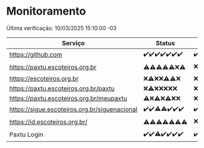 # Monitoramento

Última verificação: 10/03/2025 15:10:00 -03

|Serviço|Status|Últimas 24h|
|---|---|---|
|https://github.com|<span title="2025-03-03: OK=23">✔️</span><span title="2025-03-04: OK=23">✔️</span><span title="2025-03-05: OK=23">✔️</span><span title="2025-03-06: OK=23">✔️</span><span title="2025-03-07: OK=23">✔️</span><span title="2025-03-08: OK=24">✔️</span><span title="2025-03-09: OK=19">✔️</span>|<span title="09/03/2025 16:03:00 -03 : 200">✔️</span><span title="09/03/2025 17:07:00 -03 : 200">✔️</span><span title="09/03/2025 18:06:00 -03 : 200">✔️</span><span title="09/03/2025 19:06:00 -03 : 200">✔️</span><span title="09/03/2025 20:06:00 -03 : 200">✔️</span><span title="09/03/2025 21:36:00 -03 : 200">✔️</span><span title="09/03/2025 22:57:00 -03 : 200">✔️</span><span title="09/03/2025 23:30:00 -03 : 200">✔️</span><span title="10/03/2025 00:08:00 -03 : 200">✔️</span><span title="10/03/2025 01:09:00 -03 : 200">✔️</span><span title="10/03/2025 02:07:00 -03 : 200">✔️</span><span title="10/03/2025 03:11:00 -03 : 200">✔️</span><span title="10/03/2025 04:09:00 -03 : 200">✔️</span><span title="10/03/2025 05:10:00 -03 : 200">✔️</span><span title="10/03/2025 06:08:00 -03 : 200">✔️</span><span title="10/03/2025 07:08:00 -03 : 200">✔️</span><span title="10/03/2025 08:06:00 -03 : 200">✔️</span><span title="10/03/2025 09:16:00 -03 : 200">✔️</span><span title="10/03/2025 10:19:00 -03 : 200">✔️</span><span title="10/03/2025 11:09:00 -03 : 200">✔️</span><span title="10/03/2025 12:10:00 -03 : 200">✔️</span><span title="10/03/2025 13:09:00 -03 : 200">✔️</span><span title="10/03/2025 14:08:00 -03 : 200">✔️</span><span title="10/03/2025 15:10:00 -03 : 200">✔️</span>|
|https://paxtu.escoteiros.org.br|<span title="2025-03-03: OK=1, Falhas=22">⚠️</span><span title="2025-03-04: OK=3, Falhas=20">⚠️</span><span title="2025-03-05: OK=3, Falhas=20">⚠️</span><span title="2025-03-06: OK=3, Falhas=20">⚠️</span><span title="2025-03-07: OK=4, Falhas=19">⚠️</span><span title="2025-03-08: Falhas=24">❌</span><span title="2025-03-09: OK=1, Falhas=18">⚠️</span>|<span title="09/03/2025 16:03:00 -03 : 403">❌</span><span title="09/03/2025 17:07:00 -03 : 403">❌</span><span title="09/03/2025 18:06:00 -03 : 403">❌</span><span title="09/03/2025 19:06:00 -03 : 200">✔️</span><span title="09/03/2025 20:06:00 -03 : 403">❌</span><span title="09/03/2025 21:36:00 -03 : 403">❌</span><span title="09/03/2025 22:57:00 -03 : 403">❌</span><span title="09/03/2025 23:30:00 -03 : 403">❌</span><span title="10/03/2025 00:08:00 -03 : 403">❌</span><span title="10/03/2025 01:09:00 -03 : 403">❌</span><span title="10/03/2025 02:07:00 -03 : 403">❌</span><span title="10/03/2025 03:11:00 -03 : 403">❌</span><span title="10/03/2025 04:09:00 -03 : 403">❌</span><span title="10/03/2025 05:10:00 -03 : 403">❌</span><span title="10/03/2025 06:08:00 -03 : 403">❌</span><span title="10/03/2025 07:08:00 -03 : 403">❌</span><span title="10/03/2025 08:06:00 -03 : 403">❌</span><span title="10/03/2025 09:16:00 -03 : 403">❌</span><span title="10/03/2025 10:19:00 -03 : 403">❌</span><span title="10/03/2025 11:09:00 -03 : 403">❌</span><span title="10/03/2025 12:10:00 -03 : 403">❌</span><span title="10/03/2025 13:09:00 -03 : 403">❌</span><span title="10/03/2025 14:08:00 -03 : 403">❌</span><span title="10/03/2025 15:10:00 -03 : 403">❌</span>|
|https://escoteiros.org.br|<span title="2025-03-03: Falhas=23">❌</span><span title="2025-03-04: OK=1, Falhas=22">⚠️</span><span title="2025-03-05: Falhas=23">❌</span><span title="2025-03-06: Falhas=23">❌</span><span title="2025-03-07: OK=1, Falhas=22">⚠️</span><span title="2025-03-08: OK=1, Falhas=23">⚠️</span><span title="2025-03-09: Falhas=19">❌</span>|<span title="09/03/2025 16:03:00 -03 : 403">❌</span><span title="09/03/2025 17:07:00 -03 : 403">❌</span><span title="09/03/2025 18:06:00 -03 : 403">❌</span><span title="09/03/2025 19:06:00 -03 : 403">❌</span><span title="09/03/2025 20:06:00 -03 : 403">❌</span><span title="09/03/2025 21:36:00 -03 : 403">❌</span><span title="09/03/2025 22:57:00 -03 : 403">❌</span><span title="09/03/2025 23:30:00 -03 : 403">❌</span><span title="10/03/2025 00:08:00 -03 : 403">❌</span><span title="10/03/2025 01:09:00 -03 : 403">❌</span><span title="10/03/2025 02:07:00 -03 : 403">❌</span><span title="10/03/2025 03:11:00 -03 : 403">❌</span><span title="10/03/2025 04:09:00 -03 : 403">❌</span><span title="10/03/2025 05:10:00 -03 : 403">❌</span><span title="10/03/2025 06:08:00 -03 : 403">❌</span><span title="10/03/2025 07:08:00 -03 : 403">❌</span><span title="10/03/2025 08:06:00 -03 : 403">❌</span><span title="10/03/2025 09:16:00 -03 : 403">❌</span><span title="10/03/2025 10:19:00 -03 : 403">❌</span><span title="10/03/2025 11:09:00 -03 : 403">❌</span><span title="10/03/2025 12:10:00 -03 : 403">❌</span><span title="10/03/2025 13:09:00 -03 : 403">❌</span><span title="10/03/2025 14:08:00 -03 : 403">❌</span><span title="10/03/2025 15:10:00 -03 : 403">❌</span>|
|https://paxtu.escoteiros.org.br/paxtu|<span title="2025-03-03: Falhas=23">❌</span><span title="2025-03-04: OK=1, Falhas=22">⚠️</span><span title="2025-03-05: Falhas=23">❌</span><span title="2025-03-06: Falhas=23">❌</span><span title="2025-03-07: Falhas=23">❌</span><span title="2025-03-08: Falhas=24">❌</span><span title="2025-03-09: Falhas=19">❌</span>|<span title="09/03/2025 16:03:00 -03 : 403">❌</span><span title="09/03/2025 17:07:00 -03 : 403">❌</span><span title="09/03/2025 18:06:00 -03 : 403">❌</span><span title="09/03/2025 19:06:00 -03 : 403">❌</span><span title="09/03/2025 20:06:00 -03 : 403">❌</span><span title="09/03/2025 21:36:00 -03 : 403">❌</span><span title="09/03/2025 22:57:00 -03 : 403">❌</span><span title="09/03/2025 23:30:00 -03 : 403">❌</span><span title="10/03/2025 00:08:00 -03 : 403">❌</span><span title="10/03/2025 01:09:00 -03 : 403">❌</span><span title="10/03/2025 02:07:00 -03 : 403">❌</span><span title="10/03/2025 03:11:00 -03 : 403">❌</span><span title="10/03/2025 04:09:00 -03 : 403">❌</span><span title="10/03/2025 05:10:00 -03 : 403">❌</span><span title="10/03/2025 06:08:00 -03 : 403">❌</span><span title="10/03/2025 07:08:00 -03 : 403">❌</span><span title="10/03/2025 08:06:00 -03 : 403">❌</span><span title="10/03/2025 09:16:00 -03 : 403">❌</span><span title="10/03/2025 10:19:00 -03 : 403">❌</span><span title="10/03/2025 11:09:00 -03 : 403">❌</span><span title="10/03/2025 12:10:00 -03 : 403">❌</span><span title="10/03/2025 13:09:00 -03 : 403">❌</span><span title="10/03/2025 14:08:00 -03 : 403">❌</span><span title="10/03/2025 15:10:00 -03 : 403">❌</span>|
|https://paxtu.escoteiros.org.br/meupaxtu|<span title="2025-03-03: OK=2, Falhas=21">⚠️</span><span title="2025-03-04: Falhas=23">❌</span><span title="2025-03-05: OK=1, Falhas=22">⚠️</span><span title="2025-03-06: Falhas=23">❌</span><span title="2025-03-07: OK=1, Falhas=22">⚠️</span><span title="2025-03-08: Falhas=24">❌</span><span title="2025-03-09: Falhas=19">❌</span>|<span title="09/03/2025 16:03:00 -03 : 403">❌</span><span title="09/03/2025 17:07:00 -03 : 403">❌</span><span title="09/03/2025 18:06:00 -03 : 403">❌</span><span title="09/03/2025 19:06:00 -03 : 403">❌</span><span title="09/03/2025 20:06:00 -03 : 403">❌</span><span title="09/03/2025 21:36:00 -03 : 403">❌</span><span title="09/03/2025 22:57:00 -03 : 403">❌</span><span title="09/03/2025 23:30:00 -03 : 403">❌</span><span title="10/03/2025 00:08:00 -03 : 403">❌</span><span title="10/03/2025 01:09:00 -03 : 403">❌</span><span title="10/03/2025 02:07:00 -03 : 403">❌</span><span title="10/03/2025 03:11:00 -03 : 403">❌</span><span title="10/03/2025 04:09:00 -03 : 403">❌</span><span title="10/03/2025 05:10:00 -03 : 403">❌</span><span title="10/03/2025 06:08:00 -03 : 403">❌</span><span title="10/03/2025 07:08:00 -03 : 403">❌</span><span title="10/03/2025 08:06:00 -03 : 403">❌</span><span title="10/03/2025 09:16:00 -03 : 403">❌</span><span title="10/03/2025 10:19:00 -03 : 403">❌</span><span title="10/03/2025 11:09:00 -03 : 403">❌</span><span title="10/03/2025 12:10:00 -03 : 403">❌</span><span title="10/03/2025 13:09:00 -03 : 403">❌</span><span title="10/03/2025 14:08:00 -03 : 403">❌</span><span title="10/03/2025 15:10:00 -03 : 403">❌</span>|
|https://sigue.escoteiros.org.br/siguenacional|<span title="2025-03-03: OK=23">✔️</span><span title="2025-03-04: OK=23">✔️</span><span title="2025-03-05: OK=22, Falhas=1">⚠️</span><span title="2025-03-06: OK=22, Falhas=1">⚠️</span><span title="2025-03-07: OK=23">✔️</span><span title="2025-03-08: OK=24">✔️</span><span title="2025-03-09: OK=19">✔️</span>|<span title="09/03/2025 16:03:00 -03 : 200">✔️</span><span title="09/03/2025 17:07:00 -03 : 200">✔️</span><span title="09/03/2025 18:06:00 -03 : 200">✔️</span><span title="09/03/2025 19:06:00 -03 : 200">✔️</span><span title="09/03/2025 20:06:00 -03 : 200">✔️</span><span title="09/03/2025 21:36:00 -03 : 200">✔️</span><span title="09/03/2025 22:57:00 -03 : 200">✔️</span><span title="09/03/2025 23:30:00 -03 : 200">✔️</span><span title="10/03/2025 00:08:00 -03 : 200">✔️</span><span title="10/03/2025 01:09:00 -03 : 200">✔️</span><span title="10/03/2025 02:07:00 -03 : 200">✔️</span><span title="10/03/2025 03:11:00 -03 : 200">✔️</span><span title="10/03/2025 04:09:00 -03 : 200">✔️</span><span title="10/03/2025 05:10:00 -03 : 200">✔️</span><span title="10/03/2025 06:08:00 -03 : 200">✔️</span><span title="10/03/2025 07:08:00 -03 : 200">✔️</span><span title="10/03/2025 08:06:00 -03 : 200">✔️</span><span title="10/03/2025 09:16:00 -03 : 200">✔️</span><span title="10/03/2025 10:19:00 -03 : 200">✔️</span><span title="10/03/2025 11:09:00 -03 : 200">✔️</span><span title="10/03/2025 12:10:00 -03 : 200">✔️</span><span title="10/03/2025 13:09:00 -03 : 200">✔️</span><span title="10/03/2025 14:08:00 -03 : 200">✔️</span><span title="10/03/2025 15:10:00 -03 : 200">✔️</span>|
|https://id.escoteiros.org.br/|<span title="2025-03-03: OK=2, Falhas=21">⚠️</span><span title="2025-03-04: OK=2, Falhas=21">⚠️</span><span title="2025-03-05: OK=5, Falhas=18">⚠️</span><span title="2025-03-06: OK=2, Falhas=21">⚠️</span><span title="2025-03-07: OK=1, Falhas=22">⚠️</span><span title="2025-03-08: OK=1, Falhas=23">⚠️</span><span title="2025-03-09: OK=4, Falhas=15">⚠️</span>|<span title="09/03/2025 16:03:00 -03 : 403">❌</span><span title="09/03/2025 17:07:00 -03 : 403">❌</span><span title="09/03/2025 18:06:00 -03 : 403">❌</span><span title="09/03/2025 19:06:00 -03 : 403">❌</span><span title="09/03/2025 20:06:00 -03 : 403">❌</span><span title="09/03/2025 21:36:00 -03 : 403">❌</span><span title="09/03/2025 22:57:00 -03 : 403">❌</span><span title="09/03/2025 23:30:00 -03 : 403">❌</span><span title="10/03/2025 00:08:00 -03 : 403">❌</span><span title="10/03/2025 01:09:00 -03 : 403">❌</span><span title="10/03/2025 02:07:00 -03 : 403">❌</span><span title="10/03/2025 03:11:00 -03 : 200">✔️</span><span title="10/03/2025 04:09:00 -03 : 403">❌</span><span title="10/03/2025 05:10:00 -03 : 403">❌</span><span title="10/03/2025 06:08:00 -03 : 403">❌</span><span title="10/03/2025 07:08:00 -03 : 403">❌</span><span title="10/03/2025 08:06:00 -03 : 403">❌</span><span title="10/03/2025 09:16:00 -03 : 403">❌</span><span title="10/03/2025 10:19:00 -03 : 403">❌</span><span title="10/03/2025 11:09:00 -03 : 403">❌</span><span title="10/03/2025 12:10:00 -03 : 403">❌</span><span title="10/03/2025 13:09:00 -03 : 403">❌</span><span title="10/03/2025 14:08:00 -03 : 403">❌</span><span title="10/03/2025 15:10:00 -03 : 403">❌</span>|
|Paxtu Login|<span title="2025-03-03: OK=23">✔️</span><span title="2025-03-04: OK=23">✔️</span><span title="2025-03-05: OK=22, Falhas=1">⚠️</span><span title="2025-03-06: OK=23">✔️</span><span title="2025-03-07: OK=23">✔️</span><span title="2025-03-08: OK=24">✔️</span><span title="2025-03-09: OK=19">✔️</span>|<span title="09/03/2025 16:03:00 -03 : 200">✔️</span><span title="09/03/2025 17:07:00 -03 : 200">✔️</span><span title="09/03/2025 18:06:00 -03 : 200">✔️</span><span title="09/03/2025 19:06:00 -03 : 200">✔️</span><span title="09/03/2025 20:06:00 -03 : 200">✔️</span><span title="09/03/2025 21:36:00 -03 : 200">✔️</span><span title="09/03/2025 22:57:00 -03 : 200">✔️</span><span title="09/03/2025 23:30:00 -03 : 200">✔️</span><span title="10/03/2025 00:08:00 -03 : 200">✔️</span><span title="10/03/2025 01:09:00 -03 : 200">✔️</span><span title="10/03/2025 02:07:00 -03 : 200">✔️</span><span title="10/03/2025 03:11:00 -03 : 200">✔️</span><span title="10/03/2025 04:09:00 -03 : 200">✔️</span><span title="10/03/2025 05:10:00 -03 : 200">✔️</span><span title="10/03/2025 06:08:00 -03 : 200">✔️</span><span title="10/03/2025 07:08:00 -03 : 200">✔️</span><span title="10/03/2025 08:06:00 -03 : 200">✔️</span><span title="10/03/2025 09:16:00 -03 : 200">✔️</span><span title="10/03/2025 10:19:00 -03 : 200">✔️</span><span title="10/03/2025 11:09:00 -03 : 200">✔️</span><span title="10/03/2025 12:10:00 -03 : 200">✔️</span><span title="10/03/2025 13:09:00 -03 : 200">✔️</span><span title="10/03/2025 14:08:00 -03 : 200">✔️</span><span title="10/03/2025 15:10:00 -03 : 200">✔️</span>|
